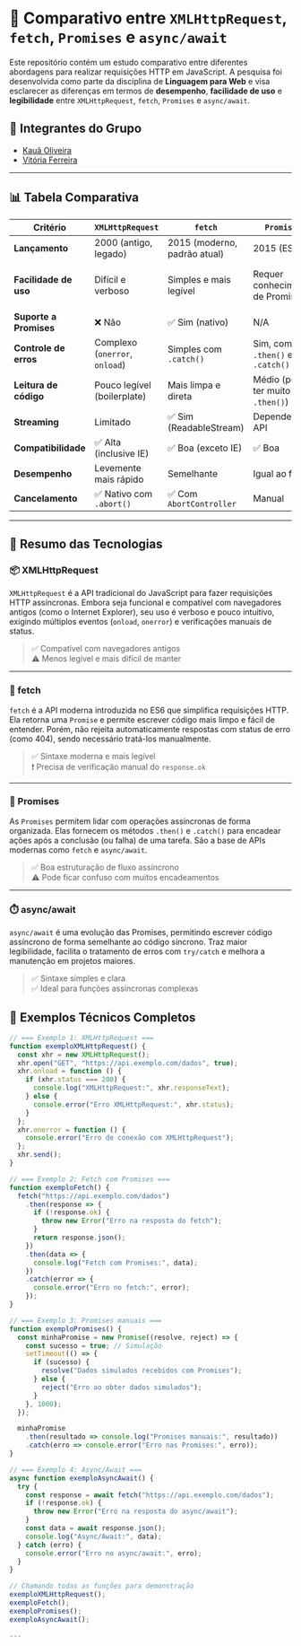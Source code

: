 # 📘 Comparativo entre `XMLHttpRequest`, `fetch`, `Promises` e `async/await`

Este repositório contém um estudo comparativo entre diferentes abordagens para realizar requisições HTTP em JavaScript. A pesquisa foi desenvolvida como parte da disciplina de **Linguagem para Web** e visa esclarecer as diferenças em termos de **desempenho**, **facilidade de uso** e **legibilidade** entre `XMLHttpRequest`, `fetch`, `Promises` e `async/await`.

## 👥 Integrantes do Grupo

- [Kauã Oliveira](https://github.com/Kaua0g13)
- [Vitória Ferreira](https://github.com/victoriafe-sa)

---

## 📊 Tabela Comparativa

| Critério               | `XMLHttpRequest`                          | `fetch`                                   | `Promises`                                     | `async/await`                                      |
|------------------------|-------------------------------------------|-------------------------------------------|------------------------------------------------|-----------------------------------------------------|
| **Lançamento**         | 2000 (antigo, legado)                     | 2015 (moderno, padrão atual)              | 2015 (ES6)                                     | 2017 (ES8)                                           |
| **Facilidade de uso**  | Difícil e verboso                         | Simples e mais legível                    | Requer conhecimento de Promises               | Extremamente legível e próximo de código síncrono   |
| **Suporte a Promises** | ❌ Não                                     | ✅ Sim (nativo)                            | N/A                                            | ✅ Usa Promises por trás                             |
| **Controle de erros**  | Complexo (`onerror`, `onload`)           | Simples com `.catch()`                    | Sim, com `.then()` e `.catch()`               | Claro com `try/catch`                               |
| **Leitura de código**  | Pouco legível (boilerplate)              | Mais limpa e direta                       | Médio (pode ter muito `.then()`)              | Muito legível                                       |
| **Streaming**          | Limitado                                 | ✅ Sim (ReadableStream)                   | Depende da API                                | ✅ Sim                                               |
| **Compatibilidade**    | ✅ Alta (inclusive IE)                    | ✅ Boa (exceto IE)                         | ✅ Boa                                         | ✅ Boa (exceto IE)                                   |
| **Desempenho**         | Levemente mais rápido                    | Semelhante                                | Igual ao fetch                                | Igual ao fetch                                      |
| **Cancelamento**       | ✅ Nativo com `.abort()`                 | ✅ Com `AbortController`                  | Manual                                         | Com `AbortController`                               |

---

## 🧾 Resumo das Tecnologias

### 📦 XMLHttpRequest
`XMLHttpRequest` é a API tradicional do JavaScript para fazer requisições HTTP assíncronas. Embora seja funcional e compatível com navegadores antigos (como o Internet Explorer), seu uso é verboso e pouco intuitivo, exigindo múltiplos eventos (`onload`, `onerror`) e verificações manuais de status.

> ✅ Compatível com navegadores antigos  
> ⚠️ Menos legível e mais difícil de manter

---

### 🚀 fetch
`fetch` é a API moderna introduzida no ES6 que simplifica requisições HTTP. Ela retorna uma `Promise` e permite escrever código mais limpo e fácil de entender. Porém, não rejeita automaticamente respostas com status de erro (como 404), sendo necessário tratá-los manualmente.

> ✅ Sintaxe moderna e mais legível  
> ❗ Precisa de verificação manual do `response.ok`

---

### 🔄 Promises
As `Promises` permitem lidar com operações assíncronas de forma organizada. Elas fornecem os métodos `.then()` e `.catch()` para encadear ações após a conclusão (ou falha) de uma tarefa. São a base de APIs modernas como `fetch` e `async/await`.

> ✅ Boa estruturação de fluxo assíncrono  
> ⚠️ Pode ficar confuso com muitos encadeamentos

---

### ⏱️ async/await
`async/await` é uma evolução das Promises, permitindo escrever código assíncrono de forma semelhante ao código síncrono. Traz maior legibilidade, facilita o tratamento de erros com `try/catch` e melhora a manutenção em projetos maiores.

> ✅ Sintaxe simples e clara  
> ✅ Ideal para funções assíncronas complexas


## 🧠 Exemplos Técnicos Completos

```javascript
// === Exemplo 1: XMLHttpRequest ===
function exemploXMLHttpRequest() {
  const xhr = new XMLHttpRequest();
  xhr.open("GET", "https://api.exemplo.com/dados", true);
  xhr.onload = function () {
    if (xhr.status === 200) {
      console.log("XMLHttpRequest:", xhr.responseText);
    } else {
      console.error("Erro XMLHttpRequest:", xhr.status);
    }
  };
  xhr.onerror = function () {
    console.error("Erro de conexão com XMLHttpRequest");
  };
  xhr.send();
}

// === Exemplo 2: Fetch com Promises ===
function exemploFetch() {
  fetch("https://api.exemplo.com/dados")
    .then(response => {
      if (!response.ok) {
        throw new Error("Erro na resposta do fetch");
      }
      return response.json();
    })
    .then(data => {
      console.log("Fetch com Promises:", data);
    })
    .catch(error => {
      console.error("Erro no fetch:", error);
    });
}

// === Exemplo 3: Promises manuais ===
function exemploPromises() {
  const minhaPromise = new Promise((resolve, reject) => {
    const sucesso = true; // Simulação
    setTimeout(() => {
      if (sucesso) {
        resolve("Dados simulados recebidos com Promises");
      } else {
        reject("Erro ao obter dados simulados");
      }
    }, 1000);
  });

  minhaPromise
    .then(resultado => console.log("Promises manuais:", resultado))
    .catch(erro => console.error("Erro nas Promises:", erro));
}

// === Exemplo 4: Async/Await ===
async function exemploAsyncAwait() {
  try {
    const response = await fetch("https://api.exemplo.com/dados");
    if (!response.ok) {
      throw new Error("Erro na resposta do async/await");
    }
    const data = await response.json();
    console.log("Async/Await:", data);
  } catch (erro) {
    console.error("Erro no async/await:", erro);
  }
}

// Chamando todas as funções para demonstração
exemploXMLHttpRequest();
exemploFetch();
exemploPromises();
exemploAsyncAwait();

---
